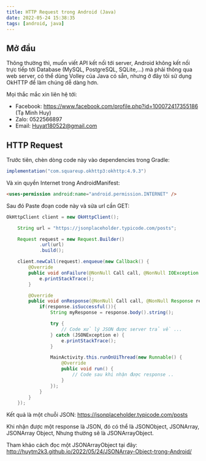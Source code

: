 ```yaml
---
title: HTTP Request trong Android (Java)
date: 2022-05-24 15:38:35
tags: [android, java]
---
```


## Mở đầu

Thông thường thì, muốn viết API kết nối tới server, Android không kết nối trực tiếp tới Database (MySQL, PostgreSQL, SQLite,...) mà phải thông qua web server, có thể dùng Volley của Java có sẵn, nhưng ở đây tôi sử dụng OkHTTP để làm chúng dễ dàng hơn.

Mọi thắc mắc xin liên hệ tới:
- Facebook: https://www.facebook.com/profile.php?id=100072417355186 (Tạ Minh Huy)
- Zalo: 0522566897
- Email: Huyat180522@gmail.com

## HTTP Request

Trước tiên, chèn dòng code này vào dependencies trong Gradle:

``` java
implementation("com.squareup.okhttp3:okhttp:4.9.3")
```

Và xin quyền Internet trong AndroidManifest:

``` html
<uses-permission android:name="android.permission.INTERNET" />
```

Sau đó Paste đoạn code này và sửa url cần GET:

``` java
OkHttpClient client = new OkHttpClient();

    String url = "https://jsonplaceholder.typicode.com/posts";

    Request request = new Request.Builder()
            .url(url)
            .build();

    client.newCall(request).enqueue(new Callback() {
        @Override
        public void onFailure(@NonNull Call call, @NonNull IOException e) {
            e.printStackTrace();
        }

        @Override
        public void onResponse(@NonNull Call call, @NonNull Response response) throws IOException {
            if(response.isSuccessful()){
                String myResponse = response.body().string();

                try {
                    // Code xử lý JSON được server trả về ...
                } catch (JSONException e) {
                    e.printStackTrace();
                }

                MainActivity.this.runOnUiThread(new Runnable() {
                    @Override
                    public void run() {
                        // Code sau khi nhận được response ..
                    }
                });
            }
        }
    });
```

Kết quả là một chuỗi JSON: https://jsonplaceholder.typicode.com/posts

Khi nhận được một response là JSON, đó có thể là JSONObject, JSONArray, JSONArray Object, Nhưng thường sẽ là JSONArrayObject.

Tham khảo cách đọc một JSONArrayObject tại đây: http://huytm2k3.github.io/2022/05/24/JSONArray-Object-trong-Android/